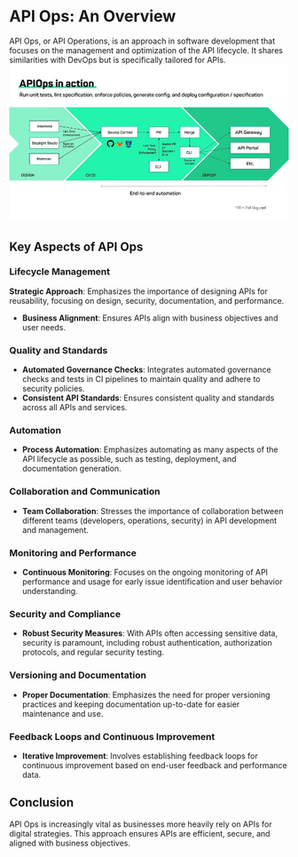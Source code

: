 # API Ops: An Overview

API Ops, or API Operations, is an approach in software development that focuses on the management and optimization of the API lifecycle. It shares similarities with DevOps but is specifically tailored for APIs.
![alt tag](img/apiops.jpeg)
## Key Aspects of API Ops

### Lifecycle Management
 **Strategic Approach**: Emphasizes the importance of designing APIs for reusability, focusing on design, security, documentation, and performance.
- **Business Alignment**: Ensures APIs align with business objectives and user needs.

### Quality and Standards
- **Automated Governance Checks**: Integrates automated governance checks and tests in CI pipelines to maintain quality and adhere to security policies.
- **Consistent API Standards**: Ensures consistent quality and standards across all APIs and services.

### Automation
- **Process Automation**: Emphasizes automating as many aspects of the API lifecycle as possible, such as testing, deployment, and documentation generation.

### Collaboration and Communication
- **Team Collaboration**: Stresses the importance of collaboration between different teams (developers, operations, security) in API development and management.

### Monitoring and Performance
- **Continuous Monitoring**: Focuses on the ongoing monitoring of API performance and usage for early issue identification and user behavior understanding.

### Security and Compliance
- **Robust Security Measures**: With APIs often accessing sensitive data, security is paramount, including robust authentication, authorization protocols, and regular security testing.

### Versioning and Documentation
- **Proper Documentation**: Emphasizes the need for proper versioning practices and keeping documentation up-to-date for easier maintenance and use.

### Feedback Loops and Continuous Improvement
- **Iterative Improvement**: Involves establishing feedback loops for continuous improvement based on end-user feedback and performance data.

## Conclusion

API Ops is increasingly vital as businesses more heavily rely on APIs for digital strategies. This approach ensures APIs are efficient, secure, and aligned with business objectives.


